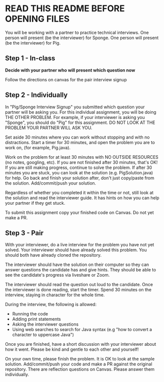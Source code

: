 # READ THIS README BEFORE OPENING FILES

You will be working with a partner to practice technical interviews. One person will present (be the interviewer) for Sponge. One person will present (be the interviewer) for Pig.


## Step 1 - In-class
**Decide with your partner who will present which question now**

Follow the directions on canvas for the pair interview signup

## Step 2 - Individually
In "Pig/Sponge Interview Signup" you submitted which question your partner will be asking you. For this individual assignment, you will be doing THE OTHER PROBLEM. For example, if your interviewer is asking you "Sponge", you should do "Pig" for this assignment. DO NOT LOOK AT THE PROBLEM YOUR PARTNER WILL ASK YOU.

Set aside 30 minutes where you can work without stopping and with no distractions. Start a timer for 30 minutes, and open the problem you are to work on, (for example, Pig.java).

Work on the problem for at least 30 minutes with NO OUTSIDE RESOURCES (no notes, googling, etc). If you are not finished after 30 minutes, that's OK! If you are still making progress, continue to solve the problem. If after 30 minutes you are stuck, you can look at the solution (e.g. PigSolution.java) for help. Go back and finish your solution after, don't just copy/paste from the solution. Add/commit/push your solution.

Regardless of whether you completed it within the time or not, still look at the solution and read the interviewer guide. It has hints on how you can help your partner if they get stuck.

To submit this assignment copy your finished code on Canvas. Do not yet make a PR.


## Step 3 - Pair
With your interviewer, do a live interview for the problem you have not yet solved. Your interviewer should have already solved this problem. You should both have already cloned the repository.

The interviewer should have the solution on their computer so they can answer questions the candidate has and give hints. They should be able to see the candidate's progress via liveshare or Zoom.

The interviewer should read the question out loud to the candidate. Once the interviewer is done reading, start the timer. Spend 30 minutes on the interview, staying in character for the whole time.

During the interview, the following is allowed:
- Running the code
- Adding print statements
- Asking the interviewer questions
- Using web searches to search for Java syntax (e.g "how to convert a character to uppercase Java")

Once you are finished, have a short discussion with your interviewer about how it went. Please be kind and gentle to each other and yourself!

On your own time, please finish the problem. It is OK to look at the sample solution. Add/commit/push your code and make a PR against the original repository. There are reflection questions on Canvas. Please answer them individually.